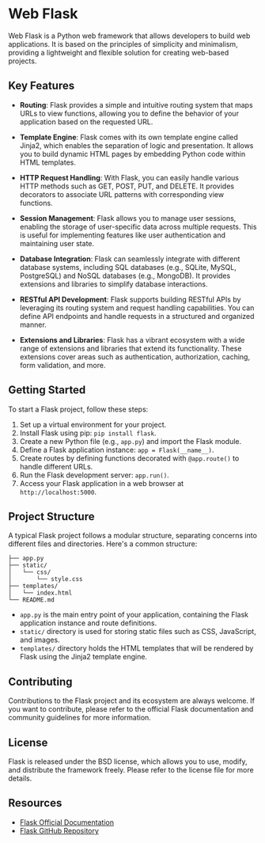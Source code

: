 # Web Flask

Web Flask is a Python web framework that allows developers to build web applications. It is based on the principles of simplicity and minimalism, providing a lightweight and flexible solution for creating web-based projects.

## Key Features

- **Routing**: Flask provides a simple and intuitive routing system that maps URLs to view functions, allowing you to define the behavior of your application based on the requested URL.

- **Template Engine**: Flask comes with its own template engine called Jinja2, which enables the separation of logic and presentation. It allows you to build dynamic HTML pages by embedding Python code within HTML templates.

- **HTTP Request Handling**: With Flask, you can easily handle various HTTP methods such as GET, POST, PUT, and DELETE. It provides decorators to associate URL patterns with corresponding view functions.

- **Session Management**: Flask allows you to manage user sessions, enabling the storage of user-specific data across multiple requests. This is useful for implementing features like user authentication and maintaining user state.

- **Database Integration**: Flask can seamlessly integrate with different database systems, including SQL databases (e.g., SQLite, MySQL, PostgreSQL) and NoSQL databases (e.g., MongoDB). It provides extensions and libraries to simplify database interactions.

- **RESTful API Development**: Flask supports building RESTful APIs by leveraging its routing system and request handling capabilities. You can define API endpoints and handle requests in a structured and organized manner.

- **Extensions and Libraries**: Flask has a vibrant ecosystem with a wide range of extensions and libraries that extend its functionality. These extensions cover areas such as authentication, authorization, caching, form validation, and more.

## Getting Started

To start a Flask project, follow these steps:

1. Set up a virtual environment for your project.
2. Install Flask using pip: `pip install flask`.
3. Create a new Python file (e.g., `app.py`) and import the Flask module.
4. Define a Flask application instance: `app = Flask(__name__)`.
5. Create routes by defining functions decorated with `@app.route()` to handle different URLs.
6. Run the Flask development server: `app.run()`.
7. Access your Flask application in a web browser at `http://localhost:5000`.

## Project Structure

A typical Flask project follows a modular structure, separating concerns into different files and directories. Here's a common structure:

```
├── app.py
├── static/
│   └── css/
│       └── style.css
├── templates/
│   └── index.html
└── README.md
```

- `app.py` is the main entry point of your application, containing the Flask application instance and route definitions.
- `static/` directory is used for storing static files such as CSS, JavaScript, and images.
- `templates/` directory holds the HTML templates that will be rendered by Flask using the Jinja2 template engine.

## Contributing

Contributions to the Flask project and its ecosystem are always welcome. If you want to contribute, please refer to the official Flask documentation and community guidelines for more information.

## License

Flask is released under the BSD license, which allows you to use, modify, and distribute the framework freely. Please refer to the license file for more details.

## Resources

- [Flask Official Documentation](https://flask.palletsprojects.com)
- [Flask GitHub Repository](https://github.com/pallets/flask)
